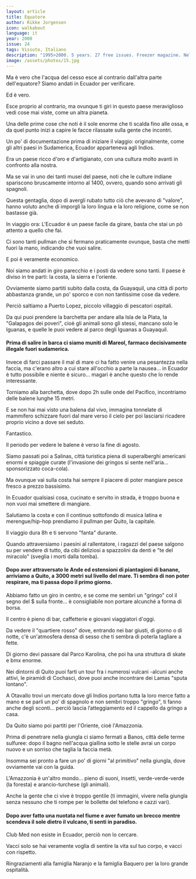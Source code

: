 ```yaml
---
layout: article
title: Equatore
author: Rikke Jorgensen
icon: walkabout
language: it
year: 2000
issue: 24
tags: Vissuto, Italiano
description: "1995>2000. 5 years. 27 free issues. Freezer magazine. Nel giro di due anni l’editoria snowboard è passata da una situazione di monopolio senza scelta né competizione ad avere per il prossimo anno sei pubblicazioni in italiano."
image: /assets/photos/15.jpg
---
```


Ma è vero che l'acqua del cesso esce al contrario dall'altra parte dell'equatore? Siamo andati in Ecuador per verificare.

Ed è vero.

Esce proprio al contrario, ma ovunque ti giri in questo paese meraviglioso vedi cose mai viste, come un altra pianeta.



Una delle prime cose che noti è il sole enorme che ti scalda fino alle ossa, e da quel punto inizi a capire le facce rilassate sulla gente che incontri.



Un po' di documentazione prima di iniziare il viaggio: originalmente, come gli altri paesi in Sudamerica, Ecuador apparteneva agli Indios.


Era un paese ricco d'oro e d'artigianato, con una cultura molto avanti in confronto alla nostra.



Ma se vai in uno dei tanti musei del paese, noti che le culture indiane spariscono bruscamente intorno al 1400, ovvero, quando sono arrivati gli spagnoli.



Questa gentaglia, dopo di avergli rubato tutto ciò che avevano di "valore", hanno voluto anche di imporgli la loro lingua e la loro religione, come se non bastasse già.



In viaggio ora: L'Ecuador è un paese facile da girare, basta che stai un pò attento a quello che fai.



Ci sono tanti pullman che si fermano praticamente ovunque, basta che metti fuori la mano, indicando che vuoi salire.



E poi è veramente economico.



Noi siamo andati in giro parecchio e i posti da vedere sono tanti.
Il paese è diviso in tre parti: la costa, la sierra e l'oriente.



Ovviamente siamo partiti subito dalla costa, da Guayaquil, una città di porto abbastanza grande, un po' sporco e con non tantissime cose da vedere.



Perciò saltiamo a Puerto Lopez, piccolo villaggio di pescatori ospitali.



Da qui puoi prendere la barchetta per andare alla Isla de la Plata, la "Galapagos dei poveri", cioè gli animali sono gli stessi, mancano solo le Iguanas, e quelle le puoi vedere al parco degli Iguanas a Guayaquil.


#### Prima di salire in barca ci siamo muniti di Mareol, farmaco decisivamente illegale fuori sudamerica.


Invece di farci passare il mal di mare ci ha fatto venire una pesantezza nella faccia, ma c'erano altro a cui stare all'occhio a parte la nausea... in Ecuador è tutto possibile e niente è sicuro... magari è anche questo che lo rende interessante.

Torniamo alla barchetta, dove dopo 2h sulle onde del Pacifico, incontriamo delle balene lunghe 15 metri.

E se non hai mai visto una balena dal vivo, immagina tonnelate di mammifero schizzare fuori dal mare verso il cielo per poi lasciarsi ricadere proprio vicino a dove sei seduto.

Fantastico.

Il periodo per vedere le balene è verso la fine di agosto.

Siamo passati poi a Salinas, città turistica piena di superalberghi americani enormi e spiaggie curate (l'invasione dei gringos si sente nell'aria... sponsorizzato coca-cola).

Ma ovunque vai sulla costa hai sempre il piacere di poter mangiare pesce fresco a prezzo bassisimo.

In Ecuador qualsiasi cosa, cucinato e servito in strada, è troppo buona e non vuoi mai smettere di mangiare.

Salutiamo la costa e con il continuo sottofondo di musica latina e merengue/hip-hop prendiamo il pullman per Quito, la capitale.

Il viaggio dura 8h e ti servono "fanta" durante.

Quando attraversiamo i paesini al rallentatore, i ragazzi del paese salgono su per vendere di tutto, da cibi deliziosi a spazzolini da denti e "te del miracolo" (sveglia i morti dalla tomba).


#### Dopo aver attraversato le Ande ed estensioni di piantagioni di banane, arriviamo a Quito, a 3000 metri sul livello del mare. Ti sembra di non poter respirare, ma ti passa dopo il primo giorno.

Abbiamo fatto un giro in centro, e se come me sembri un "gringo" col il segno del $ sulla fronte... è consigliabile non portare alcunché a forma di borsa.

Il centro è pieno di bar, caffetterie e giovani viaggiatori d'oggi.

Da vedere il "quartiere rosso" dove, entrando nei bar giusti, di giorno o di notte, c'è un'atmosfera densa di sesso che ti sembra di poterla tagliare a fette.

Di giorno devi passare dal Parco Karolina, che poi ha una struttura di skate e bmx enorme.

Nei dintorni di Quito puoi farti un tour fra i numerosi vulcani -alcuni anche attivi, le piramidi di Cochasci, dove puoi anche incontrare dei Lamas "sputa lontano".


A Otavallo trovi un mercato dove gli Indios portano tutta la loro merce fatto a mano e se parli un po' di spagnolo e non sembri troppo "gringo", ti fanno anche degli sconti... perciò lascia l’atteggiamento ed il cappello da gringo a casa.

Da Quito siamo poi partiti per l'Oriente, cioè l'Amazzonia.

Prima di penetrare nella giungla ci siamo fermati a Banos, città delle terme sulfuree: dopo il bagno nell'acqua giallina sotto le stelle avrai un corpo nuovo e un sorriso che taglia la faccia metà.

Insomma sei pronto a fare un po' di giorni "al primitivo" nella giungla, dove ovviamente vai con la guida.

L'Amazzonia è un'altro mondo... pieno di suoni, insetti, verde-verde-verde (la foresta) e arancio-turchese (gli animali).

Anche la gente che ci vive è troppo gentile (ti immagini, vivere nella giungla senza nessuno che ti rompe per le bollette del telefono e cazzi vari).


#### Dopo aver fatto una nuotata nel fiume e aver fumato un brecco mentre scendeva il sole dietro il vulcano, ti senti in paradiso.

Club Med non esiste in Ecuador, perciò non lo cercare.

Vacci solo se hai veramente voglia di sentire la vita sul tuo corpo, e vacci con rispetto.

Ringraziamenti alla famiglia Naranjo e la famiglia Baquero per la loro grande ospitalità.
